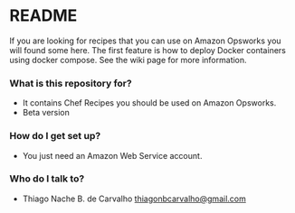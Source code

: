 # README #

If you are looking for recipes that you can use on Amazon Opsworks you will found some here.
The first feature is how to deploy Docker containers using docker compose.
See the wiki page for more information.

### What is this repository for? ###

* It contains Chef Recipes you should be used on Amazon Opsworks.
* Beta version

### How do I get set up? ###

* You just need an Amazon Web Service account.

### Who do I talk to? ###

* Thiago Nache B. de Carvalho <thiagonbcarvalho@gmail.com>